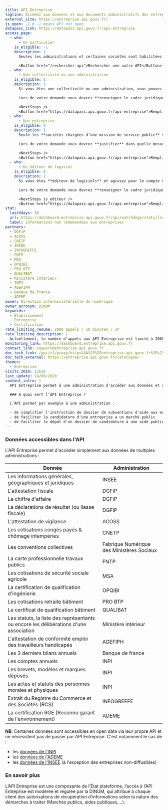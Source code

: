 ```yaml
---
title: API Entreprise
tagline: Accédez aux données et aux documents administratifs des entreprises, afin de simplifier leurs démarches
external_site: https://entreprise.api.gouv.fr/
is_open: -1 # -1 means API not open
datapass_link: https://datapass.api.gouv.fr/api-entreprise
access_page:
  - who:
      - Un particulier
    is_eligible: -1
    description: |
      Seules les administrations et certaines sociétés sont habilitées à utiliser API Entreprise.

      <Button href="/rechercher-api">Rechercher une autre API</Button>
  - who:
      - Une collectivité ou une administration
    is_eligible: 1
    description: |
      Si vous êtes une collectivité ou une administration, vous pouvez remplir une demande d’accès à l’API Entreprise vous-même pour l'entité que vous représentez.

      Lors de votre demande vous devrez **renseigner le cadre juridique (un texte ou délibération/décision)** qui légitime l'entité pour laquelle vous opérez à recevoir ces données.

      <NextSteps />
      <Button href="https://datapass.api.gouv.fr/api-entreprise">Remplir une demande</Button>
  - who:
      - Une entreprise
    is_eligible: 0
    description: |
      Seule les **sociétés chargées d’une mission de service public** sont éligibles.

      Lors de votre demande vous devrez **justifier** dans quelle mesure vous rentrez dans ce cadre juridique.

      <NextSteps />
      <Button href="https://datapass.api.gouv.fr/api-entreprise">Remplir une demande</Button>
  - who:
      - Un éditeur de logiciel
    is_eligible: 0
    description: |
      Si vous êtes **éditeur de logiciels** et agissez pour le compte d'une administration ou d'une collectivité, vous pouvez remplir vous même une demande d'accès à l'API entreprise pour l'entité que vous représentez.

      Lors de votre demande vous devrez **renseigner le cadre juridique (un texte ou délibération/décision)** qui légitime  l'entité pour laquelle vous opérez à recevoir ces données.

      <NextSteps is_editeur />
      <Button href="https://datapass.api.gouv.fr/api-entreprise">Remplir une demande</Button>
stat:
  lastXdays: 30
  url: https://dashboard.entreprise.api.gouv.fr/api/watchdoge/stats/last_30_days_usage
  label: informations non redemandées aux entreprises
partners:
  - DGFiP
  - ACOSS
  - CNETP
  - INSEE
  - INFOGREFFE
  - FNTP
  - MSA
  - OPQIBI
  - PRO BTP
  - QUALIBAT
  - Ministère intérieur
  - INPI
  - AGEFIPH
  - Banque de france
  - ADEME
owner: Direction interministérielle du numérique
owner_acronym: DINUM
keywords:
  - Établissement
  - Entreprise
  - Certification
rate_limiting_resume: 2000 appels / 10 minutes / IP
rate_limiting_description: |
  Actuellement, le nombre d’appels aux API Entreprise est limité à 2000 requêtes tranche de 10 minutes par IP. Au delà, l’adresse IP est bannie de nos serveurs, et ces derniers ne répondent alors simplement pas. Si vous pensez être dans cette situation, vous pouvez nous contacter à support@entreprise.api.gouv.fr.
monitoring_link: https://dashboard.entreprise.api.gouv.fr
contact_link: support@entreprise.api.gouv.fr
doc_tech_link: /api/v1/proxy/https%3A%2F%2Fentreprise.api.gouv.fr%2Fv2%2Fopen-api.yml
doc_tech_external: https://entreprise.api.gouv.fr/catalogue/
themes:
  - Entreprise
visits_2019: 12610
last_update: 14/09/2020
content_intro: |
  API Entreprise permet à une administration d'accéder aux données et aux documents administratifs des entreprises, afin de simplifier leurs démarches.

  ### A quoi sert l’API Entreprise ?

  L’API permet par exemple à une administration :

  - de simplifier l'instruction de dossier de subventions d'aide aux entreprises dans le cadre du covid-19
  - de faciliter la candidature d'une entreprise a un marché public
  - de faciliter le dépot d'un dossier de candidature à une aide publique par une entreprise
---
```


### Données accessibles dans l'API

L'API Entreprise permet d'accéder simplement aux données de multiples administrations :

| Donnée                                                                                | Administration                            |
| ------------------------------------------------------------------------------------- | ----------------------------------------- |
| Les informations générales, géographiques et juridiques                               | INSEE                                     |
| L'attestation fiscale                                                                 | DGFiP                                     |
| Le chiffre d'affaire                                                                  | DGFiP                                     |
| La déclarations de résultat (ou liasse fiscale)                                       | DGFiP                                     |
| L'attestation de vigilance                                                            | ACOSS                                     |
| Les cotisations congés payés & chômage intempéries                                    | CNETP                                     |
| Les conventions collectives                                                           | Fabrique Numérique des Ministères Sociaux |
| La carte professionnelle travaux publics                                              | FNTP                                      |
| Les cotisations de sécurité sociale agricole                                          | MSA                                       |
| La certification de qualification d'ingénierie                                        | OPQIBI                                    |
| Les cotisations retraite bâtiment                                                     | PRO BTP                                   |
| Le certificat de qualification bâtiment                                               | QUALIBAT                                  |
| Les statuts, la liste des représentants ou encore les délibérations d'une association | Ministère intérieur                       |
| L'attestation de conformité emploi des travailleurs handicapés                        | AGEFIPH                                   |
| Les 3 derniers bilans annuels                                                         | Banque de france                          |
| Les comptes annuels                                                                   | INPI                                      |
| Les brevets, modèles et marques déposés                                               | INPI                                      |
| Les actes et statuts des personnes morales et physiques                               | INPI                                      |
| Extrait du Registre du Commerce et des Sociétés (RCS)                                 | INFOGREFFE                                |
| La certification RGE (Reconnu garant de l'environnement)                              | ADEME                                     |

**NB**: Certaines données sont accessibles en open data via leur propre APi et ne nécessitent pas de passer par API Entreprise. C'est notamment le cas de :

- les [données de l'INPI](/les-api/api_inpi)
- les [données de l'ADEME](/les-api/api_professionnels_rge)
- les [données de l'INSEE](/les-api/sirene_v3) (à l'exception des entreprises <External href="">non-diffusibles</External>)

### En savoir plus

L’<External href="https://entreprise.api.gouv.fr/">API Entreprise</External> est une composante de l’État plateforme, l’accès à l’API Entreprise est modérée et régulée par la DINUM, qui attribue à chaque client des autorisations de récupération d’informations selon la nature des démarches à traiter (Marchés publics, aides publiques,…).
